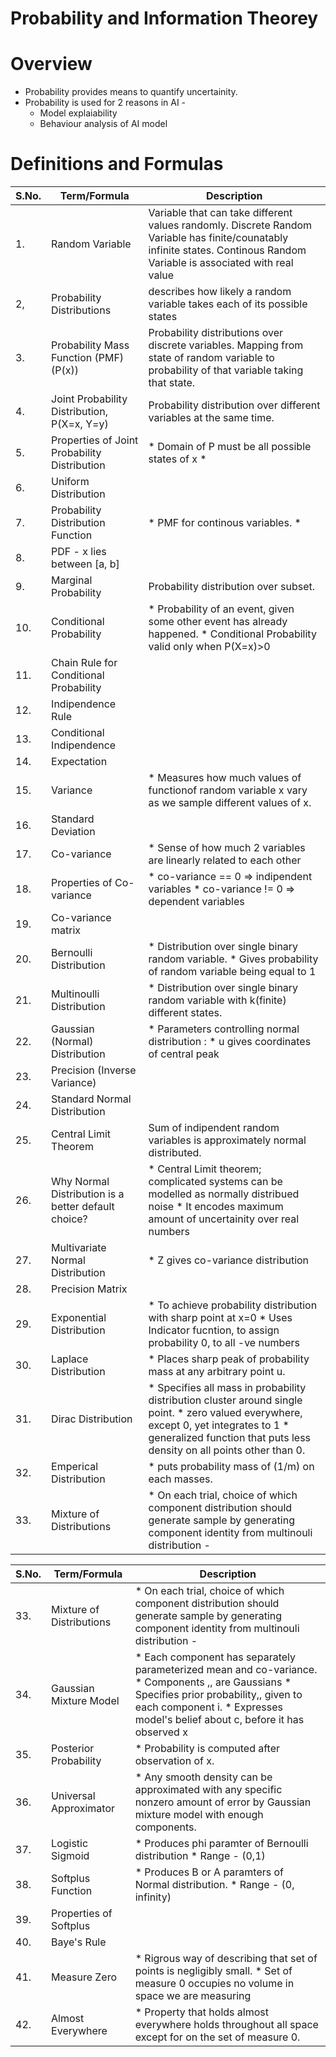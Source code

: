 # Probability and Information Theorey

# Overview
* Probability provides means to quantify uncertainity.
* Probability is used for 2 reasons in AI -
  * Model explaiability
  * Behaviour analysis of AI model

# Definitions and Formulas

| S.No. | Term/Formula                                        | Description                                                                                                                                                                                                               |
|-------|-----------------------------------------------------|---------------------------------------------------------------------------------------------------------------------------------------------------------------------------------------------------------------------------|
| 1.    | Random Variable                                     | Variable that can take different values randomly. Discrete Random Variable has finite/counatably infinite states. Continous Random Variable is associated with real value                                                 |
| 2,    | Probability Distributions                           | describes how likely a random variable takes each of its possible states                                                                                                                                                  |
| 3.    | Probability Mass Function  (PMF) (P(x))             | Probability distributions over discrete variables. Mapping from state of random variable to probability of that variable taking that state.                                                                               |
| 4.    | Joint Probability  Distribution, P(X=x, Y=y)        | Probability distribution over different variables at the same time.                                                                                                                                                       |
| 5.    | Properties of Joint Probability Distribution        | * Domain of P must be all possible states of x *                                                                                                                                                                          |
| 6.    | Uniform Distribution                                |                                                                                                                                                                                                                           |
| 7.    | Probability Distribution Function                   | * PMF for continous variables. *                                                                                                                                                                                          |
| 8.    | PDF - x lies between [a, b]                         |                                                                                                                                                                                                                           |
| 9.    | Marginal Probability                                | Probability distribution over subset.                                                                                                                                                                                     |
| 10.   | Conditional Probability                             | * Probability of an event, given some other event has already happened. * Conditional Probability valid only when P(X=x)>0                                                                                                |
| 11.   | Chain Rule for Conditional  Probability             |                                                                                                                                                                                                                           |
| 12.   | Indipendence Rule                                   |                                                                                                                                                                                                                           |
| 13.   | Conditional Indipendence                            |                                                                                                                                                                                                                           |
| 14.   | Expectation                                         |                                                                                                                                                                                                                           |
| 15.   | Variance                                            | * Measures how much values of functionof random variable x vary as we sample different values of x.                                                                                                                       |
| 16.   | Standard Deviation                                  |                                                                                                                                                                                                                           |
| 17.   | Co-variance                                         | * Sense of how much 2 variables are linearly related to each other                                                                                                                                                        |
| 18.   | Properties of  Co-variance                          | * co-variance == 0 => indipendent variables * co-variance != 0 => dependent variables                                                                                                                                     |
| 19.   | Co-variance matrix                                  |                                                                                                                                                                                                                           |
| 20.   | Bernoulli Distribution                              | * Distribution over single binary random variable. * Gives probability of random variable being equal to 1                                                                                                                |
| 21.   | Multinoulli Distribution                            | * Distribution over single binary random variable with k(finite) different states.                                                                                                                                        |
| 22.   | Gaussian (Normal) Distribution                      | * Parameters controlling normal distribution :  * u gives coordinates of central peak                                                                                                                                     |
| 23.   | Precision (Inverse Variance)                        |                                                                                                                                                                                                                           |
| 24.   | Standard Normal Distribution                        |                                                                                                                                                                                                                           |
| 25.   | Central Limit Theorem                               | Sum of indipendent random variables is approximately normal distributed.                                                                                                                                                  |
| 26.   | Why Normal Distribution is a better default choice? | * Central Limit theorem; complicated systems can be modelled as normally distribued  noise * It encodes maximum amount of uncertainity over real numbers                                                                  |
| 27.   | Multivariate Normal Distribution                    | * Z gives co-variance distribution                                                                                                                                                                                        |
| 28.   | Precision Matrix                                    |                                                                                                                                                                                                                           |
| 29.   | Exponential Distribution                            | * To achieve probability distribution with sharp point at x=0 * Uses Indicator fucntion, to assign probability 0, to all -ve numbers                                                                                      |
| 30.   | Laplace Distribution                                | * Places sharp peak of probability mass at any arbitrary point u.                                                                                                                                                         |
| 31.   | Dirac Distribution                                  | * Specifies all mass in probability distribution cluster around single point. * zero valued everywhere, except 0, yet integrates to 1 * generalized function that puts less density on all points other than 0.           |
| 32.   | Emperical Distribution                              | * puts probability mass of (1/m) on each masses.                                                                                                                                                                          |
| 33.   | Mixture of Distributions                            | * On each trial, choice of which component distribution should generate sample by  generating component identity from multinouli distribution -                                                                           |




| S.No. | Term/Formula             | Description                                                                                                                                                                                                               |
|-------|--------------------------|---------------------------------------------------------------------------------------------------------------------------------------------------------------------------------------------------------------------------|
| 33.   | Mixture of Distributions | * On each trial, choice of which component distribution should generate sample by  generating component identity from multinouli distribution -                                                                           |
| 34.   | Gaussian Mixture Model   | * Each component has separately parameterized mean and co-variance. * Components ,, are Gaussians * Specifies prior probability,, given to each component i. * Expresses model's belief about c, before it has observed x |
| 35.   | Posterior Probability    | * Probability is computed after observation of x.                                                                                                                                                                         |
| 36.   | Universal Approximator   | * Any smooth density can be approximated with any specific nonzero amount of error  by Gaussian mixture model with enough components.                                                                                     |
| 37.   | Logistic Sigmoid         | * Produces phi paramter of Bernoulli distribution * Range - (0,1)                                                                                                                                                         |
| 38.   | Softplus Function        | * Produces B or A paramters of Normal distribution. * Range - (0, infinity)                                                                                                                                               |
| 39.   | Properties of Softplus   |                                                                                                                                                                                                                           |
| 40.   | Baye's Rule              |                                                                                                                                                                                                                           |
| 41.   | Measure Zero             | * Rigrous way of describing that set of points is negligibly small. * Set of measure 0 occupies no volume in space we are measuring                                                                                       |
| 42.   | Almost Everywhere        | * Property that holds almost everywhere holds throughout all space except for on the set of measure 0.                                                                                                                    |

